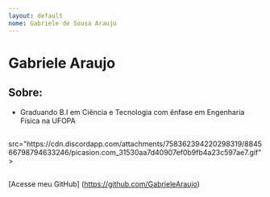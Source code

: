 ```yaml
---
layout: default
nome: Gabriele de Sousa Araujo
---
```


# Gabriele Araujo

## Sobre:

* Graduando B.I em Ciência e Tecnologia com ênfase em Engenharia Física na UFOPA

##
<div>
 src="https://cdn.discordapp.com/attachments/758362394220298319/884566798794633246/picasion.com_31530aa7d40907ef0b9fb4a23c597ae7.gif">
</div>

##
[Acesse meu GitHub] (https://github.com/GabrieleAraujo)
